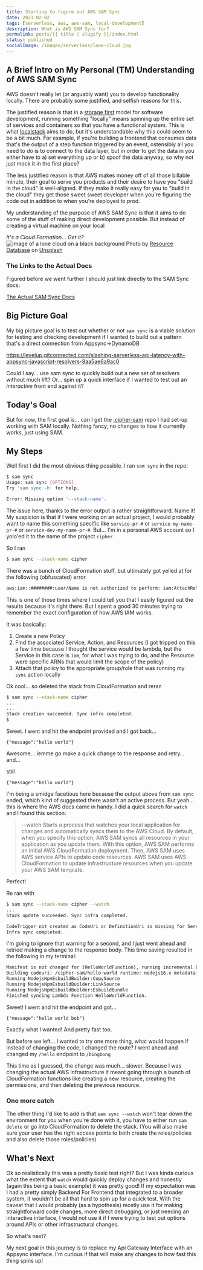 ```yaml
---
title: Starting to figure out AWS SAM Sync
date: 2023-02-02
tags: [serverless, aws, aws-sam, local-development]
description: What is AWS SAM Sync for?
permalink: posts/{{ title | slugify }}/index.html
status: published
socialImage: /images/serverless/lone-cloud.jpg
---
```


## A Brief Intro on My Personal (TM) Understanding of AWS SAM Sync

AWS doesn't really let (or arguably want) you to develop functionality locally. There are probably some justified, and selfish reasons for this.

The justified reason is that in a [storage first](https://awstip.com/storage-first-pattern-in-aws-with-api-gateway-part-1-using-s3-216e20b08353) model for software development, running something "locally" means spinning up the entire set of services and containers so that you have a functional system. This is what [localstack](https://localstack.cloud/) aims to do, but it's understandable why this could seem to be a bit much. For example, if you're building a frontend that consumes data that's the output of a step function triggered by an event, ostensibly all you need to do is to connect to the data layer, but in order to get the data in you either have to a) set everything up or b) spoof the data anyway, so why not just mock it in the first place?

The less justified reason is that AWS makes money off of all those billable minute, their goal to serve you products and their desire to have you "build in the cloud" is well-aligned. If they make it really easy for you to "build in the cloud" they get those sweet sweet developer when you're figuring the code out in addition to when you're deployed to prod.

My understanding of the purpose of AWS SAM Sync is that it aims to do some of the stuff of making direct development possible. But instead of creating a virtual machine on your local

_It's a Cloud Formation... Get it?_
![image of a lone cloud on a black background](/images/serverless/lone-cloud.jpg)
Photo by <a href="https://unsplash.com/@resourcedatabase?utm_source=unsplash&utm_medium=referral&utm_content=creditCopyText">Resource Database</a> on <a href="https://unsplash.com/photos/Go21G2HWujs?utm_source=unsplash&utm_medium=referral&utm_content=creditCopyText">Unsplash</a>

### The Links to the Actual Docs

Figured before we went further I should just link directly to the SAM Sync docs:

[The Actual SAM Sync Docs](https://docs.aws.amazon.com/serverless-application-model/latest/developerguide/sam-cli-command-reference-sam-sync.html)

## Big Picture Goal

My big picture goal is to test out whether or not `sam sync` is a viable solution for testing and checking development if I wanted to build out a pattern that's a direct connection from Appsync->DynamoDB

https://levelup.gitconnected.com/slashing-serverless-api-latency-with-appsync-javascript-resolvers-8aa5ae6a9ac0

Could I say... use sam sync to quickly build out a new set of resolvers without much lift? Or... spin up a quick interface if I wanted to test out an _interactive_ front end against it?

## Today's Goal

But for now, the first goal is... can I get the [:cipher-sam](https://www.urback.net/posts/four-looks-at-serverless/#AWSSAM) repo I had set-up working with SAM locally. Nothing fancy, no changes to how it currently works, just using SAM.

## My Steps

Well first I did the most obvious thing possible. I ran `sam sync` in the repo:

```bash
$ sam sync
Usage: sam sync [OPTIONS]
Try 'sam sync -h' for help.

Error: Missing option '--stack-name'.
```

The issue here, thanks to the error output is rather straightforward. Name it! My suspicion is that if I were working on an actual project, I would probably want to name this something specific like `service-pr-#` or `service-my-name-pr-#` or `service-dev-my-name-pr-#`. But... I'm in a personal AWS account so I yolo'ed it to the name of the project `cipher`

So I ran

```bash
$ sam sync --stack-name cipher
```

There was a bunch of CloudFormation stuff, but ultimately got yelled at for the following (obfuscated) error

```bash
aws:iam::########:user/Name is not authorized to perform: iam:AttachRolePolicy on resource: role cipher-HelloWorldFunctionRole-######## because no identity-based policy allows the iam:AttachRolePolicy
```

This is one of those times where I could tell you that I easily figured out the results because it's right there. But I spent a good 30 minutes trying to remember the exact configuration of how AWS IAM works.

It was basically:

1. Create a new Policy
2. Find the associated Service, Action, and Resources (I got tripped on this a few time because I thought the service would be lambda, but the Service in this case is `iam`, for what I was trying to do, and the Resource were specific ARNs that would limit the scope of the policy)
3. Attach that policy to the appropriate group/role that was running my `sync` action locally

Ok cool... so deleted the stack from CloudFormation and reran

```bash
$ sam sync --stack-name cipher
...
...
Stack creation succeeded. Sync infra completed.
$
```

Sweet. I went and hit the endpoint provided and I got back...

```
{"message":"hello world"}
```

Awesome... lemme go make a quick change to the response and retry... and...

still

```
{"message":"hello world"}
```

I'm being a smidge facetious here because the output above from `sam sync` ended, which kind of suggested there wasn't an active process. But yeah... this is where the AWS docs came in handy. I did a quick search for `watch` and I found this section:

> --watch Starts a process that watches your local application for changes and automatically syncs them to the AWS Cloud. By default, when you specify this option, AWS SAM syncs all resources in your application as you update them. With this option, AWS SAM performs an initial AWS CloudFormation deployment. Then, AWS SAM uses AWS service APIs to update code resources. AWS SAM uses AWS CloudFormation to update infrastructure resources when you update your AWS SAM template.

Perfect!

Re ran with

```bash
$ sam sync --stack-name cipher --watch
...
Stack update succeeded. Sync infra completed.

CodeTrigger not created as CodeUri or DefinitionUri is missing for ServerlessRestApi.
Infra sync completed.
```

I'm going to ignore that warning for a second, and I just went ahead and retried making a change to the response body. This time saving resulted in the following in my terminal:

```bash
Manifest is not changed for (HelloWorldFunction), running incremental build
Building codeuri: /cipher-sam/hello-world runtime: nodejs16.x metadata: {'BuildMethod': 'esbuild', 'BuildProperties': {'Minify': True, 'Target': 'es2020', 'EntryPoints': ['app.ts']}} architecture: x86_64 functions: HelloWorldFunction
Running NodejsNpmEsbuildBuilder:CopySource
Running NodejsNpmEsbuildBuilder:LinkSource
Running NodejsNpmEsbuildBuilder:EsbuildBundle
Finished syncing Lambda Function HelloWorldFunction.
```

Sweet! I went and hit the endpoint and got...

```
{"message":"hello world bob"}
```

Exactly what I wanted! And pretty fast too.

But before we left... I wanted to try one more thing, what would happen if instead of changing the code, I changed the route? I went ahead and changed my `/hello` endpoint to `/bingbong`

This time as I guessed, the change was much... slower. Because I was changing the actual AWS infrastructure it meant going through a bunch of CloudFormation functions like creating a new resource, creating the permissions, and then deleting the previous resource.

### One more catch

The other thing I'd like to add is that `sam sync --watch` won't tear down the environment for you when you're done with it, you have to either run `sam delete` or go into CloudFormation to delete the stack. (You will also make sure your user has the right access points to both create the roles/policies and also delete those roles/policies)

## What's Next

Ok so realistically this was a pretty basic test right? But I was kinda curious what the extent that `watch` would quickly deploy changes and honestly (again this being a basic example) it was pretty good! If my expectation was I had a pretty simply Backend For Frontend that integrated to a broader system, it wouldn't be all that hard to spin up for a quick test. With the caveat that I would probably (as a hypothesis) mostly use it for making straightforward code changes, more direct debugging, or just needing an interactive interface, I would not use it if I were trying to test out options around APIs or other infrastructural changes.

So what's next?

My next goal in this journey is to replace my Api Gateway Interface with an Appsync interface. I'm curious if that will make any changes to how fast this thing spins up!
